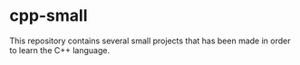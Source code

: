 # cpp-small
This repository contains several small projects that has been made in order to learn the C++ language.
